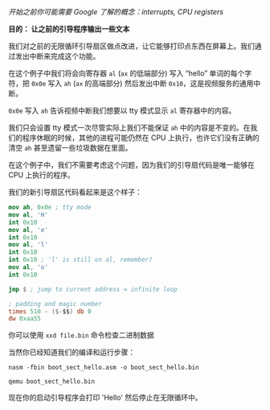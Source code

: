 *开始之前你可能需要 Google 了解的概念：interrupts, CPU
registers*

**目的： 让之前的引导程序输出一些文本**

我们对之前的无限循环引导扇区做点改进，让它能够打印点东西在屏幕上。我们通过发出中断来完成这个功能。

在这个例子中我们将会向寄存器 `al` (`ax` 的低端部分) 写入 “hello” 单词的每个字符，把 `0x0e`
写入 `ah` (`ax` 的高端部分) 然后发出中断 `0x10`，这是视频服务的通用中断。

`0x0e` 写入 `ah` 告诉视频中断我们想要以 tty 模式显示 `al` 寄存器中的内容。

我们只会设置 tty 模式一次尽管实际上我们不能保证 `ah` 中的内容是不变的。在我们的程序休眠的时候，其他的进程可能仍然在 CPU 上执行，也许它们没有正确的清空 `ah` 甚至遗留一些垃圾数据在里面。

在这个例子中，我们不需要考虑这个问题，因为我们的引导扇代码是唯一能够在 CPU 上执行的程序。

我们的新引导扇区代码看起来是这个样子：

```nasm
mov ah, 0x0e ; tty mode
mov al, 'H'
int 0x10
mov al, 'e'
int 0x10
mov al, 'l'
int 0x10
int 0x10 ; 'l' is still on al, remember?
mov al, 'o'
int 0x10

jmp $ ; jump to current address = infinite loop

; padding and magic number
times 510 - ($-$$) db 0
dw 0xaa55 
```

你可以使用 `xxd file.bin` 命令检查二进制数据

当然你已经知道我们的编译和运行步骤：

`nasm -fbin boot_sect_hello.asm -o boot_sect_hello.bin`

`qemu boot_sect_hello.bin`

现在你的启动引导程序会打印 'Hello' 然后停止在无限循环中。
